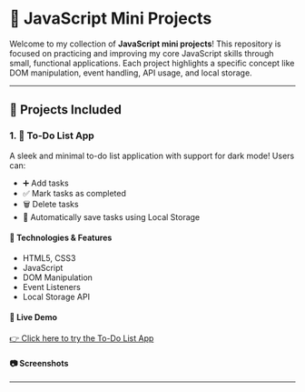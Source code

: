 # 📁 JavaScript Mini Projects

Welcome to my collection of **JavaScript mini projects**! This repository is focused on practicing and improving my core JavaScript skills through small, functional applications. Each project highlights a specific concept like DOM manipulation, event handling, API usage, and local storage.

---

## 📌 Projects Included

### 1. 📝 To-Do List App

A sleek and minimal to-do list application with support for dark mode! Users can:
- ➕ Add tasks
- ✅ Mark tasks as completed
- 🗑️ Delete tasks
- 💾 Automatically save tasks using Local Storage

#### 🔧 Technologies & Features
- HTML5, CSS3
- JavaScript
- DOM Manipulation
- Event Listeners
- Local Storage API

#### 🔗 Live Demo  
[👉 Click here to try the To-Do List App](https://parve5h.github.io/js-mini-projects/todo-list/)  
<!-- Replace the above URL with your actual GitHub Pages link -->

#### 📷 Screenshots  
<!-- Add your own screenshots in the folder and link them here -->


---

